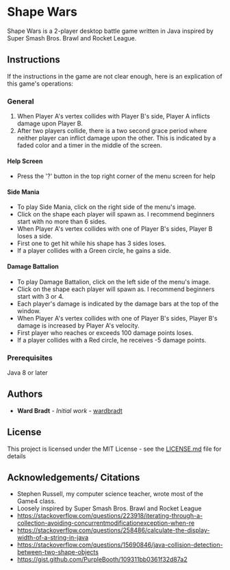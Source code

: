 # Shape Wars
Shape Wars is a 2-player desktop battle game written in Java inspired by Super Smash Bros. Brawl and Rocket League.

## Instructions
If the instructions in the game are not clear enough, here is an explication of this game's operations:

### General
1. When Player A's vertex collides with Player B's side, Player A inflicts damage upon Player B.
2. After two players collide, there is a two second grace period where neither player can inflict
   damage upon the other. This is indicated by a faded color and a timer in the middle of the screen.
   
#### Help Screen
* Press the '?' button in the top right corner of the menu screen for help

#### Side Mania
* To play Side Mania, click on the right side of the menu's image.
* Click on the shape each player will spawn as. I recommend beginners start with no more than 6 sides.
* When Player A's vertex collides with one of Player B's sides, Player B loses a side.
* First one to get hit while his shape has 3 sides loses.
* If a player collides with a Green circle, he gains a side.

#### Damage Battalion
* To play Damage Battalion, click on the left side of the menu's image.
* Click on the shape each player will spawn as. I recommend beginners start with 3 or 4.
* Each player's damage is indicated by the damage bars at the top of the window.
* When Player A's vertex collides with one of Player B's sides, Player B's damage is increased
  by Player A's velocity.
* First player who reaches or exceeds 100 damage points loses.
* If a player collides with a Red circle, he receives -5 damage points.

### Prerequisites
Java 8 or later

## Authors 
* **Ward Bradt** - *Initial work* - [wardbradt](https://github.com/wardbradt)

## License

This project is licensed under the MIT License - see the [LICENSE.md](LICENSE.md) file for details

## Acknowledgements/ Citations
* Stephen Russell, my computer science teacher, wrote most of the Game4 class.
* Loosely inspired by Super Smash Bros. Brawl and Rocket League
* https://stackoverflow.com/questions/223918/iterating-through-a-collection-avoiding-concurrentmodificationexception-when-re
* https://stackoverflow.com/questions/258486/calculate-the-display-width-of-a-string-in-java
* https://stackoverflow.com/questions/15690846/java-collision-detection-between-two-shape-objects
* https://gist.github.com/PurpleBooth/109311bb0361f32d87a2
